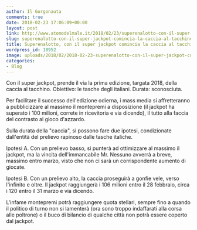```yaml
---
author: Il Gorgonauta
comments: true
date: 2018-02-23 17:06:09+00:00
layout: post
link: http://www.atomodelmale.it/2018/02/23/superenalotto-con-il-super-jackpot-comincia-la-caccia-al-tacchino/
slug: superenalotto-con-il-super-jackpot-comincia-la-caccia-al-tacchino
title: Superenalotto, con il super jackpot comincia la caccia al tacchino
wordpress_id: 18952
image: uploads/2018/02/2018-02-23-superenalotto-con-il-super-jackpot-comincia-la-caccia-al-tacchino.jpg
categories:
- Blog
---
```


Con il super jackpot, prende il via la prima edizione, targata 2018, della caccia al tacchino. Obiettivo: le tasche degli italiani. Durata: sconosciuta.

Per facilitare il successo dell'edizione odierna, i mass media si affretteranno a pubblicizzare al massimo il montepremi a disposizione (il jackpot ha superato i 100 milioni, correte in ricevitoria e via dicendo), il tutto alla faccia del contrasto al gioco d'azzardo.

Sulla durata della "caccia", si possono fare due ipotesi, condizionate dall'entità del prelievo rapinoso dalle tasche italiche.

Ipotesi A. Con un prelievo basso, si punterà ad ottimizzare al massimo il jackpot, ma la vincita dell'immancabile Mr. Nessuno avverrà a breve, massimo entro marzo, visto che non ci sarà un corrispondente aumento di giocate.

Ipotesi B. Con un prelievo alto, la caccia proseguirà a gonfie vele, verso l'infinito e oltre. Il jackpot raggiungerà i 106 milioni entro il 28 febbraio, circa i 120 entro il 31 marzo e via dicendo.

L'infame montepremi potrà raggiungere quota stellari, sempre fino a quando il politico di turno non si lamenterà (ora sono troppo indaffarati alla corsa alle poltrone) o il buco di bilancio di qualche città non potrà essere coperto dal jackpot.
